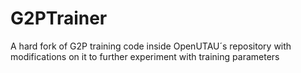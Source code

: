 # G2PTrainer
A hard fork of G2P training code inside OpenUTAU´s repository with modifications on it to further experiment with training parameters
